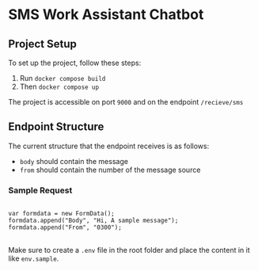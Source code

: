 # SMS Work Assistant Chatbot
## Project Setup

To set up the project, follow these steps:

<ol>
    <li>Run <code>docker compose build</code></li>
    <li>Then <code>docker compose up</code></li>
</ol>

<p>The project is accessible on port <code>9000</code> and on the endpoint <code>/recieve/sms</code></p>

<h2>Endpoint Structure</h2>
<p>The current structure that the endpoint receives is as follows:</p>

<ul>
    <li><code>body</code> should contain the message</li>
    <li><code>from</code> should contain the number of the message source</li>
</ul>

<h3>Sample Request</h3>
<pre>
<code>
var formdata = new FormData();
formdata.append("Body", "Hi, A sample message");
formdata.append("From", "0300");
</code>
</pre>

<p>Make sure to create a <code>.env</code> file in the root folder and place the content in it like <code>env.sample</code>.</p>
